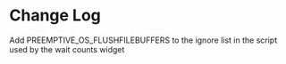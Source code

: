 # Change Log

Add PREEMPTIVE_OS_FLUSHFILEBUFFERS to the ignore list in the script used by the wait counts widget

